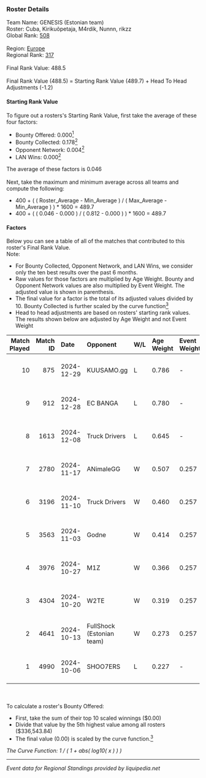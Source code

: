 ### Roster Details<br />
Team Name: GENESIS (Estonian team)<br />
Roster: Cuba, Kirikuõpetaja, M4rdik, Nunnn, rikzz<br />
Global Rank: [508](../../standings_global_2025_03_01.md)<br />
<br />
Region: [Europe]( ../../standings_europe_2025_03_01.md)<br />
Regional Rank: [317]( ../../standings_europe_2025_03_01.md)<br />
<br />
Final Rank Value:  488.5<br />
<br />
Final Rank Value (488.5) = Starting Rank Value (489.7) + Head To Head Adjustments (-1.2)<br />

#### Starting Rank Value<br />
To figure out a rosters's Starting Rank Value, first take the average of these four factors:<br />
- Bounty Offered: 0.000[<sup>1</sup>](#table2)
- Bounty Collected: 0.178[<sup>2</sup>](#table1)
- Opponent Network: 0.004[<sup>2</sup>](#table1)
- LAN Wins: 0.000[<sup>2</sup>](#table1)

The average of these factors is 0.046<br />
<br />
Next, take the maximum and minimum average across all teams and compute the following:<br />
- 400 + ( ( Roster_Average - Min_Average ) / ( Max_Average - Min_Average ) ) * 1600 = 489.7
- 400 + ( ( 0.046 - 0.000 ) / ( 0.812 - 0.000 ) ) * 1600 = 489.7


#### Factors<br />
Below you can see a table of all of the matches that contributed to this roster's Final Rank Value.<br />
Note:<br />

- For Bounty Collected, Opponent Network, and LAN Wins, we consider only the ten best results over the past 6 months.
- Raw values for those factors are multiplied by Age Weight. Bounty and Opponent Network values are also multiplied by Event Weight. The adjusted value is shown in parenthesis.
- The final value for a factor is the total of its adjusted values divided by 10. Bounty Collected is further scaled by the curve function[<sup>3</sup>](#curveFunction)
- Head to head adjustments are based on rosters' starting rank values. The results shown below are adjusted by Age Weight and not Event Weight
<span id="table1"></span><br />


| Match Played | Match ID | Date       | Opponent                  | W/L | Age Weight | Event Weight | Bounty Collected | Opponent Network | LAN Wins  | H2H Adj. | Roster                                    |
| -: | -: | :- | :- | :- | :- | :- | :- | :- | :- | -: | :- |
|           10 |      875 | 2024-12-29 | KUUSAMO.gg                | L   | 0.786      | -            | -                | -                | -         |   -11.42 | Cuba, Kirikuõpetaja, M4rdik, Nunnn, rikzz |
|            9 |      912 | 2024-12-28 | EC BANGA                  | L   | 0.780      | -            | -                | -                | -         |   -12.47 | Cuba, Kirikuõpetaja, M4rdik, Nunnn, rikzz |
|            8 |     1613 | 2024-12-08 | Truck Drivers             | L   | 0.645      | -            | -                | -                | -         |    -7.58 | Cuba, Kirikuõpetaja, M4rdik, Nunnn, rikzz |
|            7 |     2780 | 2024-11-17 | ANimaleGG                 | W   | 0.507      | 0.257        | 0.000 (0.000)    | 0.061 (0.008)    | 0 (0.000) |     7.25 | Cuba, Kirikuõpetaja, M4rdik, Nunnn, rikzz |
|            6 |     3196 | 2024-11-10 | Truck Drivers             | W   | 0.460      | 0.257        | 0.002 (0.000)    | 0.134 (0.016)    | 0 (0.000) |     9.32 | Cuba, Kirikuõpetaja, M4rdik, Nunnn, rikzz |
|            5 |     3563 | 2024-11-03 | Godne                     | W   | 0.414      | 0.257        | 0.000 (0.000)    | 0.050 (0.005)    | 0 (0.000) |     4.60 | Cuba, Kirikuõpetaja, M4rdik, Nunnn, rikzz |
|            4 |     3976 | 2024-10-27 | M1Z                       | W   | 0.366      | 0.257        | 0.000 (0.000)    | 0.124 (0.012)    | 0 (0.000) |     4.38 | Cuba, Kirikuõpetaja, M4rdik, Nunnn, rikzz |
|            3 |     4304 | 2024-10-20 | W2TE                      | W   | 0.319      | 0.257        | 0.000 (0.000)    | 0.014 (0.001)    | 0 (0.000) |     3.82 | Cuba, Kirikuõpetaja, M4rdik, Nunnn, rikzz |
|            2 |     4641 | 2024-10-13 | FullShock (Estonian team) | W   | 0.273      | 0.257        | 0.000 (0.000)    | 0.019 (0.001)    | 0 (0.000) |     3.22 | Cuba, Kirikuõpetaja, M4rdik, Nunnn, rikzz |
|            1 |     4990 | 2024-10-06 | SHOO7ERS                  | L   | 0.227      | -            | -                | -                | -         |    -2.35 | Cuba, Kirikuõpetaja, M4rdik, Nunnn, rikzz |

<br />
<span id="table2"></span><br />
To calculate a roster's Bounty Offered:<br />

- First, take the sum of their top 10 scaled winnings ($0.00)
- Divide that value by the 5th highest value among all rosters ($336,543.84)
- The final value (0.00) is scaled by the curve function.[<sup>3</sup>](#curveFunction)

<span id="curveFunction"></span>_The Curve Function: 1 / ( 1 + abs( log10( x ) ) )_<br />

---
_Event data for Regional Standings provided by liquipedia.net_<br />
